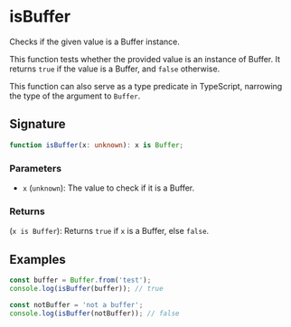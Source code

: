 # isBuffer

Checks if the given value is a Buffer instance.

This function tests whether the provided value is an instance of Buffer.
It returns `true` if the value is a Buffer, and `false` otherwise.

This function can also serve as a type predicate in TypeScript, narrowing the type of the argument to `Buffer`.

## Signature

```typescript
function isBuffer(x: unknown): x is Buffer;
```

### Parameters

- `x` (`unknown`): The value to check if it is a Buffer.

### Returns

(`x is Buffer`): Returns `true` if `x` is a Buffer, else `false`.

## Examples

```typescript
const buffer = Buffer.from('test');
console.log(isBuffer(buffer)); // true

const notBuffer = 'not a buffer';
console.log(isBuffer(notBuffer)); // false
```
